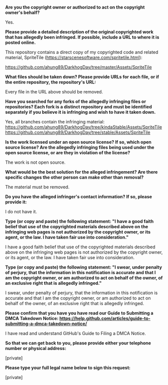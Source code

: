 **Are you the copyright owner or authorized to act on the copyright owner's behalf?**  

Yes.

**Please provide a detailed description of the original copyrighted work that has allegedly been infringed. If possible, include a URL to where it is posted online.**  

This repository contains a direct copy of my copyrighted code and related material, SpriteTile   (https://starscenesoftware.com/spritetile.html):  

https://github.com/ahung89/DarkhogDay/tree/master/Assets/SpriteTile

**What files should be taken down? Please provide URLs for each file, or if the entire repository, the repository's URL:**  

Every file in the URL above should be removed.  

**Have you searched for any forks of the allegedly infringing files or repositories? Each fork is a distinct repository and must be identified separately if you believe it is infringing and wish to have it taken down.**  

Yes, all branches contain the infringing material:  
https://github.com/ahung89/DarkhogDay/tree/kindaStable/Assets/SpriteTile
https://github.com/ahung89/DarkhogDay/tree/stable/Assets/SpriteTile

**Is the work licensed under an open source license? If so, which open source license? Are the allegedly infringing files being used under the open source license, or are they in violation of the license?**  

The work is not open source.  

**What would be the best solution for the alleged infringement? Are there specific changes the other person can make other than removal?**  

The material must be removed.  

**Do you have the alleged infringer's contact information? If so, please provide it:**  

I do not have it.  
  
**Type (or copy and paste) the following statement: "I have a good faith belief that use of the copyrighted materials described above on the infringing web pages is not authorized by the copyright owner, or its agent, or the law. I have taken fair use into consideration."**  

I have a good faith belief that use of the copyrighted materials described above on the infringing web pages is not authorized by the copyright owner, or its agent, or the law. I have taken fair use into consideration.  

**Type (or copy and paste) the following statement: "I swear, under penalty of perjury, that the information in this notification is accurate and that I am the copyright owner, or am authorized to act on behalf of the owner, of an exclusive right that is allegedly infringed."**  

I swear, under penalty of perjury, that the information in this notification is accurate and that I am the copyright owner, or am authorized to act on behalf of the owner, of an exclusive right that is allegedly infringed.  

**Please confirm that you have you have read our Guide to Submitting a DMCA Takedown Notice: https://help.github.com/articles/guide-to-submitting-a-dmca-takedown-notice/**  

I have read and understand GitHub's Guide to Filing a DMCA Notice.  

**So that we can get back to you, please provide either your telephone number or physical address:**  

[private]  

**Please type your full legal name below to sign this request:**  

[private]
